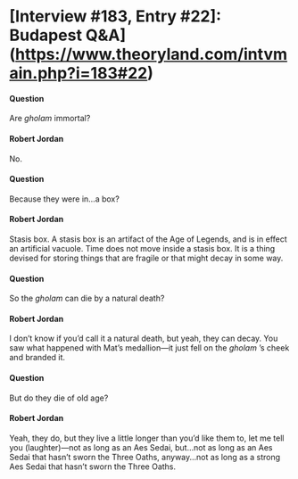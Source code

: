# [Interview #183, Entry #22]: Budapest Q&A](https://www.theoryland.com/intvmain.php?i=183#22)

#### Question

Are
*gholam*
immortal?

#### Robert Jordan

No.

#### Question

Because they were in...a box?

#### Robert Jordan

Stasis box. A stasis box is an artifact of the Age of Legends, and is in effect an artificial vacuole. Time does not move inside a stasis box. It is a thing devised for storing things that are fragile or that might decay in some way.

#### Question

So the
*gholam*
can die by a natural death?

#### Robert Jordan

I don’t know if you’d call it a natural death, but yeah, they can decay. You saw what happened with Mat’s medallion—it just fell on the
*gholam*
’s cheek and branded it.

#### Question

But do they die of old age?

#### Robert Jordan

Yeah, they do, but they live a little longer than you’d like them to, let me tell you (laughter)—not as long as an Aes Sedai, but...not as long as an Aes Sedai that hasn’t sworn the Three Oaths, anyway...not as long as a strong Aes Sedai that hasn’t sworn the Three Oaths.

